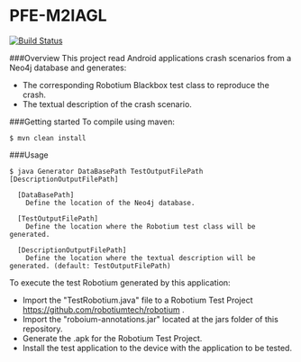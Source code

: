 # PFE-M2IAGL
[![Build Status](https://travis-ci.org/gisselFdez/PFE-M2IAGL.svg?branch=master)](https://travis-ci.org/gisselFdez/PFE-M2IAGL)

###Overview
This project read Android applications crash scenarios from a Neo4j database and generates:
- The corresponding Robotium Blackbox test class to reproduce the crash.
- The textual description of the crash scenario.

###Getting started
To compile using maven: 
```
$ mvn clean install
```

###Usage
```
$ java Generator DataBasePath TestOutputFilePath [DescriptionOutputFilePath]

  [DataBasePath]
    Define the location of the Neo4j database.
    
  [TestOutputFilePath]
    Define the location where the Robotium test class will be generated.
    
  [DescriptionOutputFilePath]
    Define the location where the textual description will be generated. (default: TestOutputFilePath)
```

To execute the test Robotium generated by this application:
* Import the "TestRobotium.java" file to a Robotium Test Project https://github.com/robotiumtech/robotium .
* Import the "roboium-annotations.jar" located at the jars folder of this repository.
* Generate the .apk for the Robotium Test Project.
* Install the test application to the device with the application to be tested.
